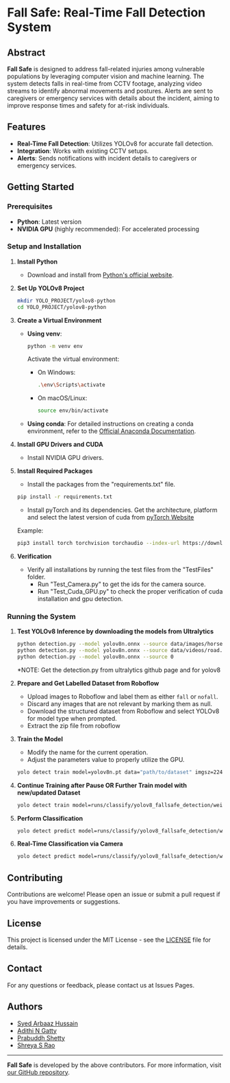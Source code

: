 # Fall Safe: Real-Time Fall Detection System

## Abstract

**Fall Safe** is designed to address fall-related injuries among vulnerable populations by leveraging computer vision and machine learning. The system detects falls in real-time from CCTV footage, analyzing video streams to identify abnormal movements and postures. Alerts are sent to caregivers or emergency services with details about the incident, aiming to improve response times and safety for at-risk individuals.

## Features

- **Real-Time Fall Detection**: Utilizes YOLOv8 for accurate fall detection.
- **Integration**: Works with existing CCTV setups.
- **Alerts**: Sends notifications with incident details to caregivers or emergency services.

## Getting Started

### Prerequisites

- **Python**: Latest version
- **NVIDIA GPU** (highly recommended): For accelerated processing

### Setup and Installation

1. **Install Python**
   - Download and install from [Python's official website](https://www.python.org/downloads/).

2. **Set Up YOLOv8 Project**
   ```bash
   mkdir YOLO_PROJECT/yolov8-python
   cd YOLO_PROJECT/yolov8-python
   ```

3. **Create a Virtual Environment**

   - **Using venv**:
     ```bash
     python -m venv env
     ```
     Activate the virtual environment:
     - On Windows:
       ```bash
       .\env\Scripts\activate
       ```
     - On macOS/Linux:
       ```bash
       source env/bin/activate
       ```

   - **Using conda**: For detailed instructions on creating a conda environment, refer to the [Official Anaconda Documentation](https://docs.anaconda.com/anaconda/install/).

4. **Install GPU Drivers and CUDA**
   - Install NVIDIA GPU drivers.

5. **Install Required Packages**
   - Install the packages from the "requirements.txt" file.
   
   ```bash
   pip install -r requirements.txt
   ```
   - Install pyTorch and its dependencies. Get the architecture, platform and select the latest version of cuda from [pyTorch Website](https://pytorch.org/)

   Example:
   
   ```bash
   pip3 install torch torchvision torchaudio --index-url https://download.pytorch.org/whl/cu124
   ```

6. **Verification**
   
   - Verify all installations by running the test files from the "TestFiles" folder.
      - Run "Test_Camera.py" to get the ids for the camera source.
      - Run "Test_Cuda_GPU.py" to check the proper verification of cuda installation and gpu detection.

### Running the System

1. **Test YOLOv8 Inference by downloading the models from Ultralytics**
   ```bash
   python detection.py --model yolov8n.onnx --source data/images/horses.jpg
   python detection.py --model yolov8n.onnx --source data/videos/road.mp4
   python detection.py --model yolov8n.onnx --source 0
   ```
   *NOTE: Get the detection.py from ultralytics github page and for yolov8

2. **Prepare and Get Labelled Dataset from Roboflow**
   - Upload images to Roboflow and label them as either `fall` or `nofall`.
   - Discard any images that are not relevant by marking them as null.
   - Download the structured dataset from Roboflow and select YOLOv8 for model type when prompted.
   - Extract the zip file from roboflow

3. **Train the Model**
   - Modify the name for the current operation.
   - Adjust the parameters value to properly utilize the GPU.

   ```bash
   yolo detect train model=yolov8n.pt data="path/to/dataset" imgsz=224 device=0 workers=2 batch=16 epochs=100 patience=50 name=yolov8_fallsafe_detection
   ```

4. **Continue Training after Pause OR Further Train model with new/updated Dataset**
   
   ```bash
   yolo detect train model=runs/classify/yolov8_fallsafe_detection/weights/last.pt resume=True
   ```

5. **Perform Classification**
   ```bash
   yolo detect predict model=runs/classify/yolov8_fallsafe_detection/weights/best.pt source="path/image.jpg" save=True
   ```

6. **Real-Time Classification via Camera**
   ```bash
   yolo detect predict model=runs/classify/yolov8_fallsafe_detection/weights/best.pt source="0" save=True conf=0.5 show=True save_txt=True line_thickness=1
   ```

## Contributing

Contributions are welcome! Please open an issue or submit a pull request if you have improvements or suggestions.

## License

This project is licensed under the MIT License - see the [LICENSE](LICENSE) file for details.

## Contact

For any questions or feedback, please contact us at Issues Pages.

## Authors

- [Syed Arbaaz Hussain](https://github.com/SyedArbaazHussain)
- [Adithi N Gatty](https://github.com/AdithiNgatty)
- [Prabuddh Shetty](https://github.com/Prabuddhshetty901)
- [Shreya S Rao](https://github.com/shreyarao515)

---

**Fall Safe** is developed by the above contributors. For more information, visit [our GitHub repository](https://github.com/FallSafe).